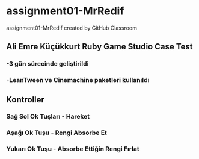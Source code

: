 # assignment01-MrRedif
assignment01-MrRedif created by GitHub Classroom

## Ali Emre Küçükkurt Ruby Game Studio Case Test

### -3 gün sürecinde geliştirildi
### -LeanTween ve Cinemachine paketleri kullanıldı

## Kontroller
### Sağ Sol Ok Tuşları - Hareket
### Aşağı Ok Tuşu - Rengi Absorbe Et
### Yukarı Ok Tuşu - Absorbe Ettiğin Rengi Fırlat
